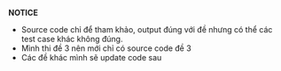 **NOTICE**
- Source code chỉ để tham khảo, output đúng với đề nhưng có thể các test case khác không đúng.
- Mình thi đề 3 nên mới chỉ có source code đề 3
- Các đề khác mình sẽ update code sau
